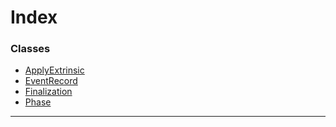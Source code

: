 

# Index

### Classes

* [ApplyExtrinsic](../classes/_eventrecord_.applyextrinsic.md)
* [EventRecord](../classes/_eventrecord_.eventrecord.md)
* [Finalization](../classes/_eventrecord_.finalization.md)
* [Phase](../classes/_eventrecord_.phase.md)

---

